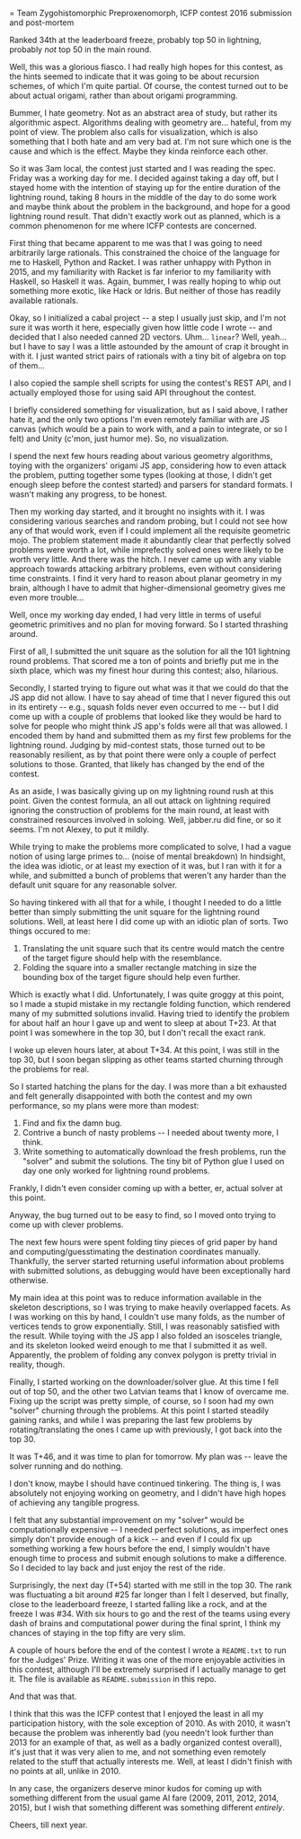 = Team Zygohistomorphic Preproxenomorph, ICFP contest 2016 submission and post-mortem

Ranked 34th at the leaderboard freeze, probably top 50 in lightning, probably *not* top 50 in
the main round.

Well, this was a glorious fiasco. I had really high hopes for this contest, as the hints
seemed to indicate that it was going to be about recursion schemes, of which I'm quite
partial. Of course, the contest turned out to be about actual origami, rather than
about origami programming.

Bummer, I hate geometry. Not as an abstract area of study, but rather its algorithmic
aspect. Algorithms dealing with geometry are... hateful, from my point of view. The
problem also calls for visualization, which is also something that I both hate and am
very bad at. I'm not sure which one is the cause and which is the effect. Maybe they
kinda reinforce each other.

So it was 3am local, the contest just started and I was reading the spec. Friday was a
working day for me. I decided against taking a day off, but I stayed home with the
intention of staying up for the entire duration of the lightning round, taking 8 hours
in the middle of the day to do some work and maybe think about the problem in the
background, and hope for a good lightning round result. That didn't exactly work out as
planned, which is a common phenomenon for me where ICFP contests are concerned.

First thing that became apparent to me was that I was going to need arbitrarily large
rationals. This constrained the choice of the language for me to Haskell, Python and
Racket. I was rather unhappy with Python in 2015, and my familiarity with Racket is
far inferior to my familiarity with Haskell, so Haskell it was. Again, bummer, I was
really hoping to whip out something more exotic, like Hack or Idris. But neither of
those has readily available rationals.

Okay, so I initialized a cabal project -- a step I usually just skip, and I'm not sure
it was worth it here, especially given how little code I wrote -- and decided that I
also needed canned 2D vectors. Uhm... `linear`? Well, yeah... but I have to say I was
a little astounded by the amount of crap it brought in with it. I just wanted strict
pairs of rationals with a tiny bit of algebra on top of them...

I also copied the sample shell scripts for using the contest's REST API, and I
actually employed those for using said API throughout the contest.

I briefly considered something for visualization, but as I said above, I rather hate
it, and the only two options I'm even remotely familiar with are JS canvas (which
would be a pain to work with, and a pain to integrate, or so I felt) and Unity
(c'mon, just humor me). So, no visualization.

I spend the next few hours reading about various geometry algorithms, toying with the
organizers' origami JS app, considering how to even attack the problem, putting
together some types (looking at those, I didn't get enough sleep before the contest
started) and parsers for standard formats. I wasn't making any progress, to be honest.

Then my working day started, and it brought no insights with it. I was considering
various searches and random probing, but I could not see how any of that would work,
even if I could implement all the requisite geometric mojo. The problem statement
made it abundantly clear that perfectly solved problems were worth a lot, while
imprefectly solved ones were likely to be worth very little. And there was the hitch.
I never came up with any viable approach towards attacking arbitrary problems, even
without considering time constraints. I find it very hard to reason about planar
geometry in my brain, although I have to admit that higher-dimensional geometry gives
me even more trouble...

Well, once my working day ended, I had very little in terms of useful geometric
primitives and no plan for moving forward. So I started thrashing around.

First of all, I submitted the unit square as the solution for all the 101 lightning
round problems. That scored me a ton of points and briefly put me in the sixth place,
which was my finest hour during this contest; also, hilarious.

Secondly, I started trying to figure out what was it that we could do that the JS app
did not allow. I have to say ahead of time that I never figured this out in its
entirety -- e.g., squash folds never even occurred to me -- but I did come up with a couple
of problems that looked like they would be hard to solve for people who might think
JS app's folds were all that was allowed. I encoded them by hand and submitted them as
my first few problems for the lightning round. Judging by mid-contest stats, those
turned out to be reasonably resilient, as by that point there were only a couple of
perfect solutions to those. Granted, that likely has changed by the end of the
contest.

As an aside, I was basically giving up on my lightning round rush at this point. Given
the contest formula, an all out attack on lightning required ignoring the construction of
problems for the main round, at least with constrained resources involved in soloing.
Well, jabber.ru did fine, or so it seems. I'm not Alexey, to put it mildly.

While trying to make the problems more complicated to solve, I had a vague notion of
using large primes to... (noise of mental breakdown) In hindsight, the idea was
idiotic, or at least my exection of it was, but I ran with it for a while, and submitted
a bunch of problems that weren't any harder than the default unit square for any
reasonable solver.

So having tinkered with all that for a while, I thought I needed to do a little
better than simply submitting the unit square for the lightning round
solutions. Well, at least here I did come up with an idiotic plan of sorts. Two things
occured to me:

1. Translating the unit square such that its centre would match the centre of the
    target figure should help with the resemblance.
2. Folding the square into a smaller rectangle matching in size the bounding box of
    the target figure should help even further.

Which is exactly what I did. Unfortunately, I was quite groggy at this point, so I made
a stupid mistake in my rectangle folding function, which rendered many of my submitted
solutions invalid. Having tried to identify the problem for about half an hour I gave up
and went to sleep at about T+23. At that point I was somewhere in the top 30, but I don't
recall the exact rank.

I woke up eleven hours later, at about T+34. At this point, I was still in the top 30,
but I soon began slipping as other teams started churning through the problems for real.

So I started hatching the plans for the day. I was more than a bit exhausted and felt
generally disappointed with both the contest and my own performance, so my plans were
more than modest:

1. Find and fix the damn bug.
2. Contrive a bunch of nasty problems -- I needed about twenty more, I think.
3. Write something to automatically download the fresh problems, run the "solver" and
    submit the solutions. The tiny bit of Python glue I used on day one only worked
    for lightning round problems.

Frankly, I didn't even consider coming up with a better, er, actual solver at this
point.

Anyway, the bug turned out to be easy to find, so I moved onto trying to come up with
clever problems.

The next few hours were spent folding tiny pieces of grid paper by
hand and computing/guesstimating the destination coordinates manually. Thankfully, the
server started returning useful information about problems with submitted solutions,
as debugging would have been exceptionally hard otherwise.

My main idea at this point was to reduce information available in the skeleton
descriptions, so I was trying to make heavily overlapped facets. As I was working on this
by hand, I couldn't use many folds, as the number of vertices tends to grow exponentially.
Still, I was reasonably satisfied with the result. While toying with the JS app I also
folded an isosceles triangle, and its skeleton looked weird enough to me that I submitted it as well.
Apparently, the problem of folding any convex polygon is pretty trivial in reality, though.

Finally, I started working on the downloader/solver glue. At this time I fell out of
top 50, and the other two Latvian teams that I know of overcame me. Fixing up the
script was pretty simple, of course, so I soon had my own "solver" churning through
the problems. At this point I started steadily gaining ranks, and while I was preparing
the last few problems by rotating/translating the ones I came up with previously, I
got back into the top 30.

It was T+46, and it was time to plan for tomorrow. My plan was -- leave the solver
running and do nothing.

I don't know, maybe I should have continued tinkering. The thing is, I was absolutely
not enjoying working on geometry, and I didn't have high hopes of achieving any
tangible progress.

I felt that any substantial improvement on my "solver" would be
computationally expensive -- I needed perfect solutions, as imperfect ones simply don't
provide enough of a kick -- and even if I could fix up something working a few hours
before the end, I simply wouldn't have enough time to process and submit enough
solutions to make a difference. So I decided to lay back and just enjoy the rest of
the ride.

Surprisingly, the next day (T+54) started with me still in the top 30. The rank was
fluctuating a bit around #25 far longer than I felt I deserved, but finally, close
to the leaderboard freeze, I started falling like a rock, and at the freeze I
was #34. With six hours to go and the rest of the teams using every dash of brains
and computational power during the final sprint, I think my chances of staying in
the top fifty are very slim.

A couple of hours before the end of the contest I wrote a `README.txt` to run for the
Judges' Prize. Writing it was one of the more enjoyable activities in this contest,
although I'll be extremely surprised if I actually manage to get it. The file is available
as `README.submission` in this repo.

And that was that.

I think that this was the ICFP contest that I enjoyed the least in all my participation
history, with the sole exception of 2010. As with 2010, it wasn't because the problem
was inherently bad (you needn't look further than 2013 for an example of that, as well
as a badly organized contest overall), it's just that it was very alien to me, and
not something even remotely related to the stuff that actually interests me. Well, at
least I didn't finish with no points at all, unlike in 2010.

In any case, the organizers deserve minor kudos for coming up with something different
from the usual game AI fare (2009, 2011, 2012, 2014, 2015), but I wish that something
different was something different *entirely*.

Cheers, till next year.
